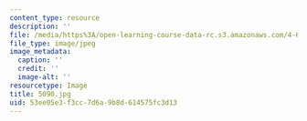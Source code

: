 ```yaml
---
content_type: resource
description: ''
file: /media/https%3A/open-learning-course-data-rc.s3.amazonaws.com/4-614-religious-architecture-and-islamic-cultures-fall-2002/53ee05e3f3cc7d6a9b8d614575fc3d13_5090.jpg
file_type: image/jpeg
image_metadata:
  caption: ''
  credit: ''
  image-alt: ''
resourcetype: Image
title: 5090.jpg
uid: 53ee05e3-f3cc-7d6a-9b8d-614575fc3d13
---
```

